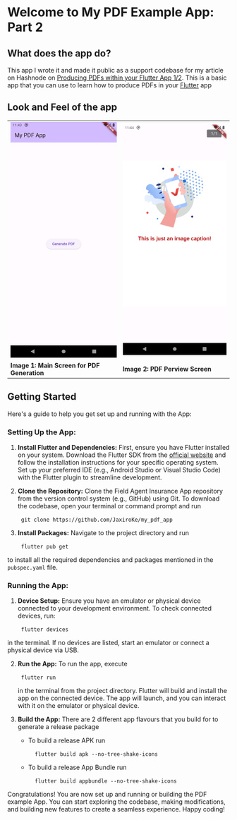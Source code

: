 # Welcome to My PDF Example App: Part 2

## What does the app do?

This app I wrote it and made it public as a support codebase for my article on Hashnode on [Producing PDFs within your Flutter App 1/2](https://jacksiro.hashnode.dev/producing-pdfs-within-your-flutter-app-1). This is a basic app that you can use to learn how to produce PDFs in your [Flutter](https://flutter.dev) app

## Look and Feel of the app
<table>
    <tr>
        <td><img src="screenshots/image1.png" width="300px" /></td>
        <td><img src="screenshots/image2.png" width="300px" /></td>
    </tr>
    <tr>
        <td><b>Image 1: Main Screen for PDF Generation</b></td>
        <td><b>Image 2: PDF Perview Screen</b></td>
    </tr>
</table>

## Getting Started

Here's a guide to help you get set up and running with the App:

### Setting Up the App:

1. **Install Flutter and Dependencies:** First, ensure you have Flutter installed on your system. Download the Flutter SDK from the [official website](https://flutter.dev) and follow the installation instructions for your specific operating system. Set up your preferred IDE (e.g., Android Studio or Visual Studio Code) with the Flutter plugin to streamline development.

2. **Clone the Repository:** Clone the Field Agent Insurance App repository from the version control system (e.g., GitHub) using Git. To download the codebase, open your terminal or command prompt and run 

        git clone https://github.com/JaxiroKe/my_pdf_app
        

3. **Install Packages:** Navigate to the project directory and run
        
        flutter pub get
to install all the required dependencies and packages mentioned in the `pubspec.yaml` file.

### Running the App:

1. **Device Setup:** Ensure you have an emulator or physical device connected to your development environment. To check connected devices, run:

        flutter devices
 in the terminal. If no devices are listed, start an emulator or connect a physical device via USB.

2. **Run the App:** To run the app, execute 
    
        flutter run
    in the terminal from the project directory. Flutter will build and install the app on the connected device. The app will launch, and you can interact with it on the emulator or physical device.

3. **Build the App:** There are 2 different app flavours that you build for to generate a release package
    - To build a release APK run

            flutter build apk --no-tree-shake-icons
        
    - To build a release App Bundle run

            flutter build appbundle --no-tree-shake-icons
        


Congratulations! You are now set up and running or building the PDF example App. You can start exploring the codebase, making modifications, and building new features to create a seamless experience. Happy coding!
